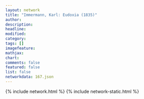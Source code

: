 ```yaml
---
layout: network
title: "Immermann, Karl: Eudoxia (1835)"
author:
description:
headline:
modified:
category:
tags: []
imagefeature: 
mathjax: 
chart: 
comments: false
featured: false
list: false
networkdata: 167.json
---
```

{% include network.html %}
{% include network-static.html %}
